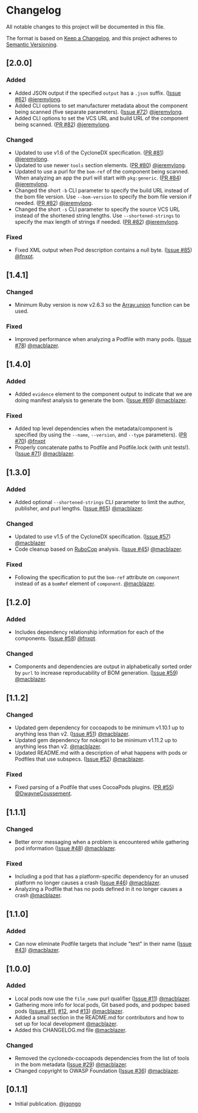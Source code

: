 # Changelog
All notable changes to this project will be documented in this file.

The format is based on [Keep a Changelog](https://keepachangelog.com/en/1.0.0/),
and this project adheres to [Semantic Versioning](https://semver.org/spec/v2.0.0.html).

## [2.0.0]

### Added
- Added JSON output if the specified `output` has a `.json` suffix. ([Issue #62](https://github.com/CycloneDX/cyclonedx-cocoapods/issues/62)) [@jeremylong](https://github.com/jeremylong).
- Added CLI options to set manufacturer metadata about the component being scanned (five separate parameters). ([Issue #72](https://github.com/CycloneDX/cyclonedx-cocoapods/issues/72)) [@jeremylong](https://github.com/jeremylong).
- Added CLI options to set the VCS URL and build URL of the component being scanned. ([PR #82](https://github.com/CycloneDX/cyclonedx-cocoapods/pull/82)) [@jeremylong](https://github.com/jeremylong).

### Changed
- Updated to use v1.6 of the CycloneDX specification. ([PR #81](https://github.com/CycloneDX/cyclonedx-cocoapods/pull/81)) [@jeremylong](https://github.com/jeremylong).
- Updated to use newer `tools` section elements. ([PR #80](https://github.com/CycloneDX/cyclonedx-cocoapods/pull/80)) [@jeremylong](https://github.com/jeremylong).
- Updated to use a purl for the `bom-ref` of the component being scanned.  When analyzing an app the purl will start with `pkg:generic`. ([PR #84](https://github.com/CycloneDX/cyclonedx-cocoapods/pull/84)) [@jeremylong](https://github.com/jeremylong).
- Changed the short `-b` CLI parameter to specify the build URL instead of the bom file version.  Use `--bom-version` to specify the bom file version if needed. ([PR #82](https://github.com/CycloneDX/cyclonedx-cocoapods/pull/82)) [@jeremylong](https://github.com/jeremylong).
- Changed the short `-s` CLI parameter to specify the source VCS URL instead of the shortened string lengths.  Use `--shortened-strings` to specify the max length of strings if needed. ([PR #82](https://github.com/CycloneDX/cyclonedx-cocoapods/pull/82)) [@jeremylong](https://github.com/jeremylong).

### Fixed
- Fixed XML output when Pod description contains a null byte. ([Issue #85](https://github.com/CycloneDX/cyclonedx-cocoapods/issues/85)) [@fnxpt](https://github.com/fnxpt).

## [1.4.1]

### Changed
- Minimum Ruby version is now v2.6.3 so the [Array.union](https://apidock.com/ruby/v2_6_3/Array/union) function can be used.

### Fixed
- Improved performance when analyzing a Podfile with many pods. ([Issue #78](https://github.com/CycloneDX/cyclonedx-cocoapods/issues/78)) [@macblazer](https://github.com/macblazer).

## [1.4.0]

### Added
- Added `evidence` element to the component output to indicate that we are doing manifest analysis to generate the bom. ([Issue #69](https://github.com/CycloneDX/cyclonedx-cocoapods/issues/69)) [@macblazer](https://github.com/macblazer).

### Fixed
- Added top level dependencies when the metadata/component is specified (by using the `--name`, `--version`, and `--type` parameters). ([PR #70](https://github.com/CycloneDX/cyclonedx-cocoapods/pull/70)) [@fnxpt](https://github.com/fnxpt)
- Properly concatenate paths to Podfile and Podfile.lock (with unit tests!). ([Issue #71](https://github.com/CycloneDX/cyclonedx-cocoapods/issues/71)) [@macblazer](https://github.com/macblazer).

## [1.3.0]

### Added
- Added optional `--shortened-strings` CLI parameter to limit the author, publisher, and purl lengths. ([Issue #65](https://github.com/CycloneDX/cyclonedx-cocoapods/issues/65)) [@macblazer](https://github.com/macblazer).

### Changed
- Updated to use v1.5 of the CycloneDX specification. ([Issue #57](https://github.com/CycloneDX/cyclonedx-cocoapods/issues/57)) [@macblazer](https://github.com/macblazer)
- Code cleanup based on [RuboCop](https://rubocop.org/) analysis. ([Issue #45](https://github.com/CycloneDX/cyclonedx-cocoapods/issues/45)) [@macblazer](https://github.com/macblazer).

### Fixed
- Following the specification to put the `bom-ref` attribute on `component` instead of as a `bomRef` element of `component`. [@macblazer](https://github.com/macblazer).

## [1.2.0]

### Added
- Includes dependency relationship information for each of the components. ([Issue #58](https://github.com/CycloneDX/cyclonedx-cocoapods/issues/58)) [@fnxpt](https://github.com/fnxpt).

### Changed
- Components and dependencies are output in alphabetically sorted order by `purl` to increase reproducability of BOM generation. ([Issue #59](https://github.com/CycloneDX/cyclonedx-cocoapods/issues/59)) [@macblazer](https://github.com/macblazer).

## [1.1.2]

### Changed
- Updated gem dependency for cocoapods to be minimum v1.10.1 up to anything less than v2. ([Issue #51](https://github.com/CycloneDX/cyclonedx-cocoapods/issues/51)) [@macblazer](https://github.com/macblazer).
- Updated gem dependency for nokogiri to be minimum v1.11.2 up to anything less than v2. [@macblazer](https://github.com/macblazer).
- Updated README.md with a description of what happens with pods or Podfiles that use subspecs. ([Issue #52](https://github.com/CycloneDX/cyclonedx-cocoapods/issues/52)) [@macblazer](https://github.com/macblazer).

### Fixed
- Fixed parsing of a Podfile that uses CocoaPods plugins.  ([PR #55](https://github.com/CycloneDX/cyclonedx-cocoapods/pull/55)) [@DwayneCoussement](https://github.com/DwayneCoussement).

## [1.1.1]

### Changed
- Better error messaging when a problem is encountered while gathering pod information ([Issue #48](https://github.com/CycloneDX/cyclonedx-cocoapods/issues/48)) [@macblazer](https://github.com/macblazer).

### Fixed
- Including a pod that has a platform-specific dependency for an unused platform no longer causes a crash ([Issue #46](https://github.com/CycloneDX/cyclonedx-cocoapods/issues/46)) [@macblazer](https://github.com/macblazer).
- Analyzing a Podfile that has no pods defined in it no longer causes a crash [@macblazer](https://github.com/macblazer).

## [1.1.0]

### Added
- Can now eliminate Podfile targets that include "test" in their name ([Issue #43](https://github.com/CycloneDX/cyclonedx-cocoapods/issues/43)) [@macblazer](https://github.com/macblazer).

## [1.0.0]

### Added
- Local pods now use the `file_name` purl qualifier ([Issue #11](https://github.com/CycloneDX/cyclonedx-cocoapods/issues/11)) [@macblazer](https://github.com/macblazer).
- Gathering more info for local pods, Git based pods, and podspec based pods ([Issues #11](https://github.com/CycloneDX/cyclonedx-cocoapods/issues/11), [#12](https://github.com/CycloneDX/cyclonedx-cocoapods/issues/12), and [#13](https://github.com/CycloneDX/cyclonedx-cocoapods/issues/13)) [@macblazer](https://github.com/macblazer).
- Added a small section in the README.md for contributors and how to set up for local development [@macblazer](https://github.com/macblazer).
- Added this CHANGELOG.md file [@macblazer](https://github.com/macblazer).

### Changed
- Removed the cyclonedx-cocoapods dependencies from the list of tools in the bom metadata ([Issue #29](https://github.com/CycloneDX/cyclonedx-cocoapods/issues/29)) [@macblazer](https://github.com/macblazer).
- Changed copyright to OWASP Foundation ([Issue #36](https://github.com/CycloneDX/cyclonedx-cocoapods/issues/36)) [@macblazer](https://github.com/macblazer).

## [0.1.1]

- Initial publication. [@jgongo](https://github.com/jgongo)
